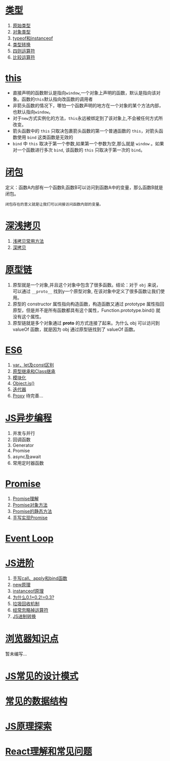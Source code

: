 # [类型](./Type.md)
1. [原始类型](./Type.md#原始类型)
2. [对象类型](./Type.md#原始类型)
3. [typeof和instanceof](./Type.md#typeof和instanceof)
4. [类型转换](./Type.md#类型转换)
5. [四则运算符](./Type.md#四则运算符)
6. [比较运算符](./Type.md#比较运算符)

# [this](./This.md)
* 直接声明的函数默认是指向`window`,一个对象上声明的函数，默认是指向该对象。函数的`this`默认指向改函数的调用者
* 非箭头函数的情况下，哪怕一个函数声明的地方在一个对象的某个方法内部，也默认指向`window`。
* 对于`new`方式实例化的方法，`this`永远被绑定到了该对象上,不会被任何方式所改变。
* 箭头函数中的 `this` 只取决包裹箭头函数的第一个普通函数的 `this`，对箭头函数使用 `bind` 这类函数是无效的
* `bind` 中 `this` 取决于第一个参数,如果第一个参数为空,那么就是 `window` 。如果对一个函数进行多次 `bind`, 该函数的 `this` 只取决于第一次的 `bind`。
  
# [闭包](./This.md)
定义：函数A内部有一个函数B,函数B可以访问到函数A中的变量，那么函数B就是闭包。

    闭包存在的意义就是让我们可以间接访问函数内部的变量。

# [深浅拷贝](./Copy.md)
1. [浅拷贝常用方法](./Copy.md#浅拷贝常用方法)
2. [深拷贝](./Copy.md#深拷贝)

# [原型链](./Prototype.md)
1. 原型就是一个对象,并且这个对象中包含了很多函数。结论：对于 `obj` 来说，可以通过 `__proto__` 找到y一个原型对象, 在该对象中定义了很多函数让我们使用。
2. 原型的 constructor 属性指向构造函数，构造函数又通过 prototype 属性指回原型，但是并不是所有函数都具有这个属性，Function.prototype.bind() 就没有这个属性。
3. 原型链就是多个对象通过 __proto__ 的方式连接了起来。为什么 obj 可以访问到 valueOf 函数，就是因为 obj 通过原型链找到了 valueOf 函数。

# [ES6](./ES6.md)
1. [var、let及const区别](./ES6.md#var、let及const区别)
2. [原型继承和Class继承](./ES6.md#原型继承和Class继承)
3. [模块化](./ES6.md#模块化)
4. [Object.is()](./ES6.md#Object.is())
5. [迭代器](./ES6.md#迭代器)
6. [Proxy](./ES6.md#Proxy) 待完善...

# [JS异步编程](./Async.md)
1. 并发与并行
2. 回调函数
3. Generator
4. Promise
5. async及await
6. 常用定时器函数

# [Promise](./Promise.md)
1. [Promise理解](./Promise.md#Promise理解)
2. [Promise对象方法](./Promise.md#Promise对象方法)
3. [Promise的静态方法](./Promise.md#Promise的静态方法)
4. [手写实现Promise](./Promise.md#手写实现Promise)

# [Event Loop](./EventLoop.md)

# [JS进阶](./JS进阶.md)
1. [手写call、apply和bind函数](./JS进阶.md#手写call、apply和bind函数)
2. [new原理](./JS进阶.md#new)
3. [instanceof原理](./JS进阶.md#instanceof原理)
4. [为什么0.1+0.2!=0.3?](./JS进阶.md#为什么0.1+0.2!=0.3?)
5. [垃圾回收机制](./JS进阶.md#垃圾回收机制)
6. [经常忽略掉运算符](./JS进阶.md#经常忽略掉运算符)
7. [JS进制转换](./JS进阶.md#JS进制转换)

# [浏览器知识点](./浏览器知识点.md)
暂未编写...

# [JS常见的设计模式](./JS常见的设计模式.md)

# [常见的数据结构](./常见的数据结构.md)

# [JS原理探索](./JS原理探索.md)

# [React理解和常见问题](./React.md)